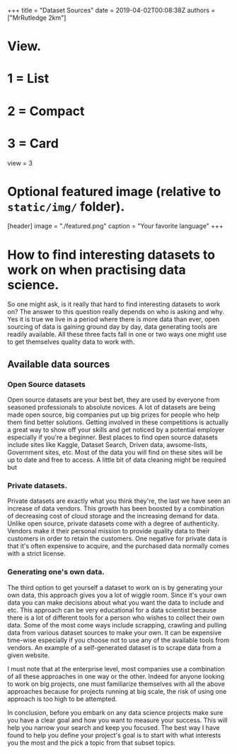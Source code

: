 +++
title = "Dataset Sources"
date = 2019-04-02T00:08:38Z
authors = ["MrRutledge 2km"]

# View.
#   1 = List
#   2 = Compact
#   3 = Card
view = 3

# Optional featured image (relative to `static/img/` folder).
[header]
image = "./featured.png"
caption = "Your favorite language"
+++

# How to find interesting datasets to work on when practising data science.

So one might ask, is it really that hard to find interesting datasets to work on? The answer to this question really depends on who is asking and why. Yes it is true we live in a period where there is more data than ever, open sourcing of data is gaining ground day by day, data generating tools are readily available. All these three facts fall in one or two ways one might use to get themselves quality data to work with.

## Available data sources 

### Open Source datasets

Open source datasets are your best bet, they are used by everyone from seasoned professionals to absolute novices. A lot of datasets are being made open source, big companies put up big prizes for people who help them find better solutions. Getting involved in these competitions is actually a great way to show off your skills and get noticed by a potential employer especially if you're a beginner. Best places to find open source datasets include sites like Kaggle, Dataset Search, Driven data, awsome-lists, Government sites, etc. Most of the data you will find on these sites will be up to date and free to access. A little bit of data cleaning might be required but 

### Private datasets.

Private datasets are exactly what you think they're, the last we have seen an increase of data vendors. This growth has been boosted by a combination of decreasing cost of cloud storage and the increasing demand for data. Unlike open source, private datasets come with a degree of authenticity. Vendors make it their personal mission to provide quality data to their customers in order to retain the customers. One negative for private data is that it's often expensive to acquire, and the purchased data normally comes with a strict license.

### Generating one's own data.

The third option to get yourself a dataset to work on is by generating your own data, this approach gives you a lot of wiggle room. Since it's your own data you can make decisions about what you want the data to include and etc. This approach can be very educational for a data scientist because there is a lot of different tools for a person who wishes to collect their own data. Some of the most come ways include scrapping, crawling and pulling data from various dataset sources to make your own. It can be expensive time-wise especially if you choose not to use any of the available tools from vendors. An example of a self-generated dataset is to scrape data from a given website.

I must note that at the enterprise level, most companies use a combination of all these approaches in one way or the other. Indeed for anyone looking to work on big projects, one must familiarize themselves with all the above approaches because for projects running at big scale, the risk of using one approach is too high to be attempted.

In conclusion, before you embark on any data science projects make sure you have a clear goal and how you want to measure your success. This will help you narrow your search and keep you focused.
The best way I have found to help you define your project's goal is to start with what interests you the most and the pick a topic from that subset topics.  
